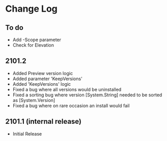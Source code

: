 # Change Log

## To do

*  Add -Scope parameter
*  Check for Elevation

## 2101.2

*  Added Preview version logic
*  Added parameter 'KeepVersions'
*  Added 'KeepVersions' logic
*  Fixed a bug where all versions would be uninstalled
*  Fixed a sorting bug where version [System.String] needed to be sorted as [System.Version]
*  Fixed a bug where on rare occasion an install would fail

## 2101.1 (internal release)

*  Initial Release
